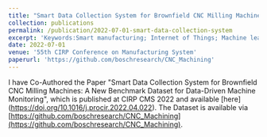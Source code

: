 ```yaml
---
title: "Smart Data Collection System for Brownfield CNC Milling Machines: A New Benchmark Dataset for Data-Driven Machine Monitoring"
collection: publications
permalink: /publication/2022-07-01-smart-data-collection-system
excerpt: 'Keywords:Smart manufacturing; Internet of Things; Machine learning; Process monitoring; Data mining; Industry 4.0; Industrial data'
date: 2022-07-01
venue: '55th CIRP Conference on Manufacturing System'
paperurl: 'https://github.com/boschresearch/CNC_Machining'
---
```

I have Co-Authored the Paper "Smart Data Collection System for Brownfield CNC Milling Machines: A New Benchmark Dataset for Data-Driven Machine Monitoring", which is published at CIRP CMS 2022 and available [here] (https://doi.org/10.1016/j.procir.2022.04.022).
The Dataset is available via [https://github.com/boschresearch/CNC_Machining](https://github.com/boschresearch/CNC_Machining).